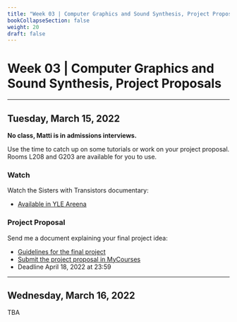 ```yaml
---
title: "Week 03 | Computer Graphics and Sound Synthesis, Project Proposals"
bookCollapseSection: false
weight: 20
draft: false
---
```


# Week 03 | Computer Graphics and Sound Synthesis, Project Proposals

---

## Tuesday, March 15, 2022

**No class, Matti is in admissions interviews.**

Use the time to catch up on some tutorials or work on your project proposal. Rooms L208 and G203 are available for you to use.

### Watch

Watch the Sisters with Transistors documentary:

- [Available in YLE Areena](https://areena.yle.fi/1-50787806)

### Project Proposal

Send me a document explaining your final project idea:

- [Guidelines for the final project](../final-project/)
- [Submit the project proposal in MyCourses](https://mycourses.aalto.fi/course/view.php?id=34164&section=1)
- Deadline April 18, 2022 at 23:59

---

## Wednesday, March 16, 2022

TBA